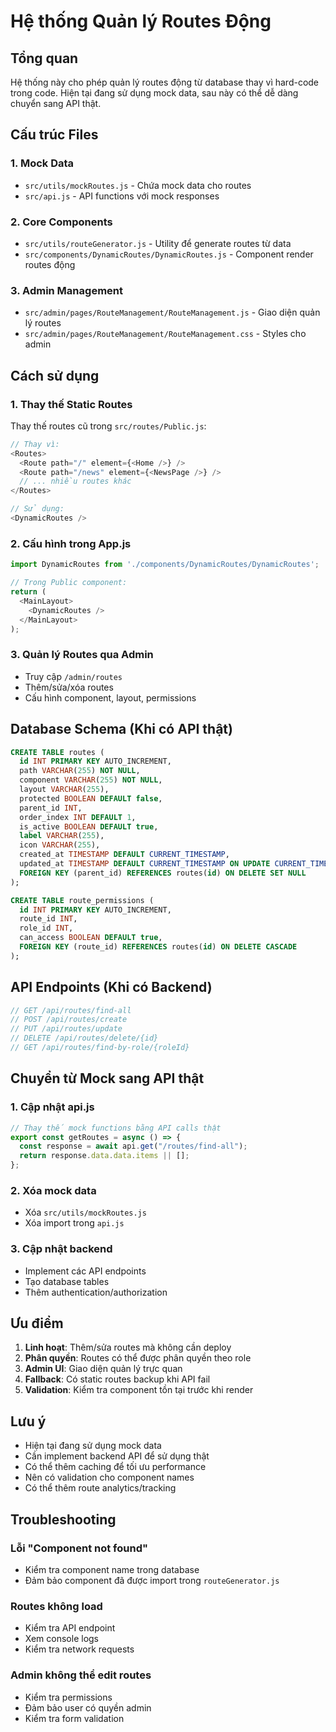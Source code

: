 # Hệ thống Quản lý Routes Động

## Tổng quan
Hệ thống này cho phép quản lý routes động từ database thay vì hard-code trong code. Hiện tại đang sử dụng mock data, sau này có thể dễ dàng chuyển sang API thật.

## Cấu trúc Files

### 1. Mock Data
- `src/utils/mockRoutes.js` - Chứa mock data cho routes
- `src/api.js` - API functions với mock responses

### 2. Core Components
- `src/utils/routeGenerator.js` - Utility để generate routes từ data
- `src/components/DynamicRoutes/DynamicRoutes.js` - Component render routes động

### 3. Admin Management
- `src/admin/pages/RouteManagement/RouteManagement.js` - Giao diện quản lý routes
- `src/admin/pages/RouteManagement/RouteManagement.css` - Styles cho admin

## Cách sử dụng

### 1. Thay thế Static Routes
Thay thế routes cũ trong `src/routes/Public.js`:

```javascript
// Thay vì:
<Routes>
  <Route path="/" element={<Home />} />
  <Route path="/news" element={<NewsPage />} />
  // ... nhiều routes khác
</Routes>

// Sử dụng:
<DynamicRoutes />
```

### 2. Cấu hình trong App.js
```javascript
import DynamicRoutes from './components/DynamicRoutes/DynamicRoutes';

// Trong Public component:
return (
  <MainLayout>
    <DynamicRoutes />
  </MainLayout>
);
```

### 3. Quản lý Routes qua Admin
- Truy cập `/admin/routes`
- Thêm/sửa/xóa routes
- Cấu hình component, layout, permissions

## Database Schema (Khi có API thật)

```sql
CREATE TABLE routes (
  id INT PRIMARY KEY AUTO_INCREMENT,
  path VARCHAR(255) NOT NULL,
  component VARCHAR(255) NOT NULL,
  layout VARCHAR(255),
  protected BOOLEAN DEFAULT false,
  parent_id INT,
  order_index INT DEFAULT 1,
  is_active BOOLEAN DEFAULT true,
  label VARCHAR(255),
  icon VARCHAR(255),
  created_at TIMESTAMP DEFAULT CURRENT_TIMESTAMP,
  updated_at TIMESTAMP DEFAULT CURRENT_TIMESTAMP ON UPDATE CURRENT_TIMESTAMP,
  FOREIGN KEY (parent_id) REFERENCES routes(id) ON DELETE SET NULL
);

CREATE TABLE route_permissions (
  id INT PRIMARY KEY AUTO_INCREMENT,
  route_id INT,
  role_id INT,
  can_access BOOLEAN DEFAULT true,
  FOREIGN KEY (route_id) REFERENCES routes(id) ON DELETE CASCADE
);
```

## API Endpoints (Khi có Backend)

```javascript
// GET /api/routes/find-all
// POST /api/routes/create
// PUT /api/routes/update
// DELETE /api/routes/delete/{id}
// GET /api/routes/find-by-role/{roleId}
```

## Chuyển từ Mock sang API thật

### 1. Cập nhật api.js
```javascript
// Thay thế mock functions bằng API calls thật
export const getRoutes = async () => {
  const response = await api.get("/routes/find-all");
  return response.data.data.items || [];
};
```

### 2. Xóa mock data
- Xóa `src/utils/mockRoutes.js`
- Xóa import trong `api.js`

### 3. Cập nhật backend
- Implement các API endpoints
- Tạo database tables
- Thêm authentication/authorization

## Ưu điểm

1. **Linh hoạt**: Thêm/sửa routes mà không cần deploy
2. **Phân quyền**: Routes có thể được phân quyền theo role
3. **Admin UI**: Giao diện quản lý trực quan
4. **Fallback**: Có static routes backup khi API fail
5. **Validation**: Kiểm tra component tồn tại trước khi render

## Lưu ý

- Hiện tại đang sử dụng mock data
- Cần implement backend API để sử dụng thật
- Có thể thêm caching để tối ưu performance
- Nên có validation cho component names
- Có thể thêm route analytics/tracking

## Troubleshooting

### Lỗi "Component not found"
- Kiểm tra component name trong database
- Đảm bảo component đã được import trong `routeGenerator.js`

### Routes không load
- Kiểm tra API endpoint
- Xem console logs
- Kiểm tra network requests

### Admin không thể edit routes
- Kiểm tra permissions
- Đảm bảo user có quyền admin
- Kiểm tra form validation 